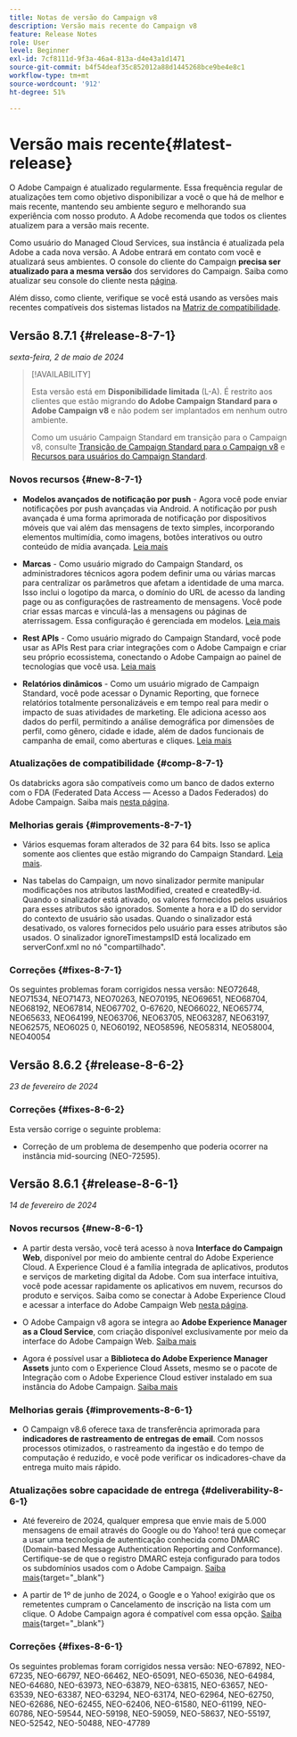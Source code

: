 ```yaml
---
title: Notas de versão do Campaign v8
description: Versão mais recente do Campaign v8
feature: Release Notes
role: User
level: Beginner
exl-id: 7cf8111d-9f3a-46a4-813a-d4e43a1d1471
source-git-commit: b4f54deaf35c852012a88d1445268bce9be4e8c1
workflow-type: tm+mt
source-wordcount: '912'
ht-degree: 51%

---
```


# Versão mais recente{#latest-release}

O Adobe Campaign é atualizado regularmente. Essa frequência regular de atualizações tem como objetivo disponibilizar a você o que há de melhor e mais recente, mantendo seu ambiente seguro e melhorando sua experiência com nosso produto. A Adobe recomenda que todos os clientes atualizem para a versão mais recente.

Como usuário do Managed Cloud Services, sua instância é atualizada pela Adobe a cada nova versão. A Adobe entrará em contato com você e atualizará seus ambientes. O console do cliente do Campaign **precisa ser atualizado para a mesma versão** dos servidores do Campaign. Saiba como atualizar seu console do cliente nesta [página](../start/connect.md#upgrade-ac-console).

Além disso, como cliente, verifique se você está usando as versões mais recentes compatíveis dos sistemas listados na [Matriz de compatibilidade](compatibility-matrix.md).

## Versão 8.7.1 {#release-8-7-1}

_sexta-feira, 2 de maio de 2024_

>[!AVAILABILITY]
>
>Esta versão está em **Disponibilidade limitada** (L-A). É restrito aos clientes que estão migrando **do Adobe Campaign Standard para o Adobe Campaign v8** e não podem ser implantados em nenhum outro ambiente.
>
>Como um usuário Campaign Standard em transição para o Campaign v8, consulte [Transição de Campaign Standard para o Campaign v8](https://experienceleague.adobe.com/en/docs/campaign-web/v8/release-notes/acs-migration) e [Recursos para usuários do Campaign Standard](https://experienceleague.adobe.com/docs/experience-cloud/campaign/campaign-standard-migration-home.html).

### Novos recursos {#new-8-7-1}

* **Modelos avançados de notificação por push** - Agora você pode enviar notificações por push avançadas via Android. A notificação por push avançada é uma forma aprimorada de notificação por dispositivos móveis que vai além das mensagens de texto simples, incorporando elementos multimídia, como imagens, botões interativos ou outro conteúdo de mídia avançada. [Leia mais](../send/rich-push.md)

* **Marcas** - Como usuário migrado do Campaign Standard, os administradores técnicos agora podem definir uma ou várias marcas para centralizar os parâmetros que afetam a identidade de uma marca. Isso inclui o logotipo da marca, o domínio do URL de acesso da landing page ou as configurações de rastreamento de mensagens. Você pode criar essas marcas e vinculá-las a mensagens ou páginas de aterrissagem. Essa configuração é gerenciada em modelos. [Leia mais](https://experienceleague.adobe.com/docs/experience-cloud/campaign/branding/branding-gs.html)

* **Rest APIs** - Como usuário migrado do Campaign Standard, você pode usar as APIs Rest para criar integrações com o Adobe Campaign e criar seu próprio ecossistema, conectando o Adobe Campaign ao painel de tecnologias que você usa. [Leia mais](https://experienceleague.adobe.com/docs/experience-cloud/campaign/apis/get-started-apis.html)

* **Relatórios dinâmicos** - Como um usuário migrado de Campaign Standard, você pode acessar o Dynamic Reporting, que fornece relatórios totalmente personalizáveis e em tempo real para medir o impacto de suas atividades de marketing. Ele adiciona acesso aos dados do perfil, permitindo a análise demográfica por dimensões de perfil, como gênero, cidade e idade, além de dados funcionais de campanha de email, como aberturas e cliques. [Leia mais](https://experienceleague.adobe.com/docs/experience-cloud/campaign/reporting/get-started-reporting.html)

<!--
* **New Enhanced security add-on**: To make your network connection more secure and provide improved security for your resources, Adobe Campaign offers a new Enhanced security add-on, which includes two features: Secure CMK integration and Secure VPN tunneling.
-->

### Atualizações de compatibilidade {#comp-8-7-1}

Os databricks agora são compatíveis como um banco de dados externo com o FDA (Federated Data Access — Acesso a Dados Federados) do Adobe Campaign. Saiba mais [nesta página](compatibility-matrix.md#FederatedDataAccessFDA).

### Melhorias gerais {#improvements-8-7-1}

* Vários esquemas foram alterados de 32 para 64 bits. Isso se aplica somente aos clientes que estão migrando do Campaign Standard. [Leia mais](https://experienceleague.adobe.com/docs/experience-cloud/campaign/technotes/64-bit-tables.html).

* Nas tabelas do Campaign, um novo sinalizador permite manipular modificações nos atributos lastModified, created e createdBy-id. Quando o sinalizador está ativado, os valores fornecidos pelos usuários para esses atributos são ignorados. Somente a hora e a ID do servidor do contexto de usuário são usadas. Quando o sinalizador está desativado, os valores fornecidos pelo usuário para esses atributos são usados. O sinalizador ignoreTimestampsID está localizado em serverConf.xml no nó &quot;compartilhado&quot;.

### Correções {#fixes-8-7-1}

Os seguintes problemas foram corrigidos nessa versão: NEO72648, NEO71534, NEO71473, NEO70263, NEO70195, NEO69651, NEO68704, NEO68192, NEO67814, NEO67702, O-67620, NEO66022, NEO65774, NEO65633, NEO64199, NEO63706, NEO63705, NEO63287, NEO63197, NEO62575, NEO6025 0, NEO60192, NEO58596, NEO58314, NEO58004, NEO40054

## Versão 8.6.2 {#release-8-6-2}

_23 de fevereiro de 2024_

### Correções {#fixes-8-6-2}

Esta versão corrige o seguinte problema:

* Correção de um problema de desempenho que poderia ocorrer na instância mid-sourcing (NEO-72595).

## Versão 8.6.1 {#release-8-6-1}

_14 de fevereiro de 2024_

### Novos recursos {#new-8-6-1}

* A partir desta versão, você terá acesso à nova **Interface do Campaign Web**, disponível por meio do ambiente central do Adobe Experience Cloud. A Experience Cloud é a família integrada de aplicativos, produtos e serviços de marketing digital da Adobe. Com sua interface intuitiva, você pode acessar rapidamente os aplicativos em nuvem, recursos do produto e serviços. Saiba como se conectar à Adobe Experience Cloud e acessar a interface do Adobe Campaign Web [nesta página](campaign-ui.md#ac-web-ui).


* O Adobe Campaign v8 agora se integra ao **Adobe Experience Manager as a Cloud Service**, com criação disponível exclusivamente por meio da interface do Adobe Campaign Web. [Saiba mais](../connect/ac-aem.md)

* Agora é possível usar a **Biblioteca do Adobe Experience Manager Assets** junto com o Experience Cloud Assets, mesmo se o pacote de Integração com o Adobe Experience Cloud estiver instalado em sua instância do Adobe Campaign. [Saiba mais](../connect/ac-aem.md#assets-library)

### Melhorias gerais {#improvements-8-6-1}

* O Campaign v8.6 oferece taxa de transferência aprimorada para **indicadores de rastreamento de entregas de email**. Com nossos processos otimizados, o rastreamento da ingestão e do tempo de computação é reduzido, e você pode verificar os indicadores-chave da entrega muito mais rápido.


### Atualizações sobre capacidade de entrega {#deliverability-8-6-1}

* Até fevereiro de 2024, qualquer empresa que envie mais de 5.000 mensagens de email através do Google ou do Yahoo! terá que começar a usar uma tecnologia de autenticação conhecida como DMARC (Domain-based Message Authentication Reporting and Conformance). Certifique-se de que o registro DMARC esteja configurado para todos os subdomínios usados com o Adobe Campaign. [Saiba mais](https://experienceleague.adobe.com/docs/deliverability-learn/deliverability-best-practice-guide/additional-resources/technotes/implement-dmarc.html?lang=pt-BR){target="_blank"}

* A partir de 1º de junho de 2024, o Google e o Yahoo! exigirão que os remetentes cumpram o Cancelamento de inscrição na lista com um clique. O Adobe Campaign agora é compatível com essa opção. [Saiba mais](https://experienceleague.adobe.com/docs/deliverability-learn/deliverability-best-practice-guide/additional-resources/campaign/acc-technical-recommendations.html?lang=pt-BR#one-click-list-unsubscribe){target="_blank"}


### Correções {#fixes-8-6-1}

Os seguintes problemas foram corrigidos nessa versão:
NEO-67892, NEO-67235, NEO-66797, NEO-66462, NEO-65091, NEO-65036, NEO-64984, NEO-64680, NEO-63973, NEO-63879, NEO-63815, NEO-63657, NEO-63539, NEO-63387, NEO-63294, NEO-63174, NEO-62964, NEO-62750, NEO-62686, NEO-62455, NEO-62406, NEO-61580, NEO-61199, NEO-60786, NEO-59544, NEO-59198, NEO-59059, NEO-58637, NEO-55197, NEO-52542, NEO-50488, NEO-47789